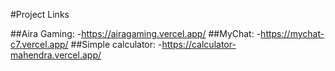 #Project Links

##Aira Gaming:
  -https://airagaming.vercel.app/
##MyChat:
  -https://mychat-c7.vercel.app/
##Simple calculator:
  -https://calculator-mahendra.vercel.app/
